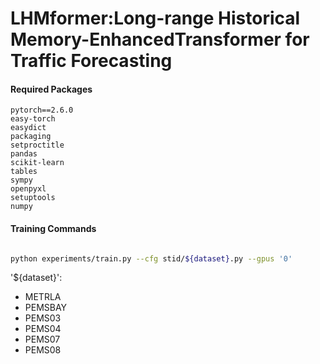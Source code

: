 # LHMformer:Long-range Historical Memory-EnhancedTransformer for Traffic Forecasting

#### Required Packages

```
pytorch==2.6.0
easy-torch
easydict
packaging
setproctitle
pandas
scikit-learn
tables
sympy
openpyxl
setuptools
numpy
```



#### Training Commands

```bash

python experiments/train.py --cfg stid/${dataset}.py --gpus '0'


```

'${dataset}':
- METRLA
- PEMSBAY
- PEMS03
- PEMS04
- PEMS07
- PEMS08


